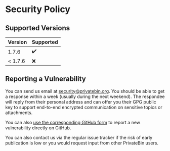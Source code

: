 # Security Policy

## Supported Versions

| Version | Supported          |
| ------- | ------------------ |
| 1.7.6   | :heavy_check_mark: |
| < 1.7.6 | :x:                |

## Reporting a Vulnerability

You can send us email at security@privatebin.org. You should be able to get
a response within a week (usually during the next weekend). The respondee will
reply from their personal address and can offer you their GPG public key to
support end-to-end encrypted communication on sensitive topics or attachments.

You can also [use the corresponding GitHub form](https://github.com/PrivateBin/PrivateBin/security/advisories/new)
to report a new vulnerability directly on GitHub.

You can also contact us via the regular issue tracker if the risk of early
publication is low or you would request input from other PrivateBin users.
